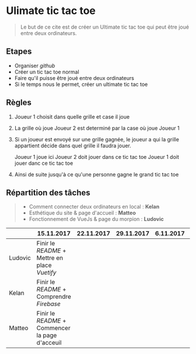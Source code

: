 # Ulimate tic tac toe


 >Le but de ce cite est de créer un Ultimate tic tac toe qui peut être
 joué entre deux ordinateurs.

## Etapes
* Organiser *github*
* Créer un tic tac toe normal
* Faire qu'il puisse être joué entre deux ordinateurs
* Si le temps nous le permet, créer un ultimate tic tac toe

## Règles
1. Joueur 1 choisit dans quelle grille et case il joue
1. La grille où joue Joueur 2 est determiné par la case où joue Joueur 1
1. Si un joueur est envoyé sur une grille gagnée, le joueur a qui la
grille appartient décide dans quel grille il faudra jouer.


    Joueur 1 joue ici
    Joueur 2 doit jouer dans ce tic tac toe
    Joueur 1 doit jouer danc ce tic tac toe

4. Ainsi de suite jusqu'à ce qu'une personne gagne le grand tic tac toe

## Répartition des tâches

> * Comment connecter deux ordinateurs en local : **Kelan**
> * Esthétique du site & page d'accueil : **Matteo**
> * Fonctionnement de VueJs & page du morpion : **Ludovic**

|| 15.11.2017  |22.11.2017   |  29.11.2017 | 6.11.2017  | 13.11.2017  |
|---|---|---|---|---|---|
| Ludovic  | Finir le *README* + Mettre en place *Vuetify*   |   |   |   |   |
|  Kelan |  Finir le *README* + Comprendre *Firebase* |   |   |   |   |
|  Matteo |  Finir le *README* + Commencer la page d'acceuil |   |   |   |   | |
